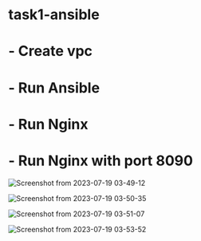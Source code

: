 # task1-ansible
# - Create vpc


# - Run Ansible



# - Run Nginx 



# - Run Nginx with port 8090


![Screenshot from 2023-07-19 03-49-12](https://github.com/HebaShaban/task1-ansible/assets/128882939/9827abf1-d9c1-412c-959a-59ea307a9191)

![Screenshot from 2023-07-19 03-50-35](https://github.com/HebaShaban/task1-ansible/assets/128882939/92578c9a-f118-480b-9a89-749207df225b)

![Screenshot from 2023-07-19 03-51-07](https://github.com/HebaShaban/task1-ansible/assets/128882939/5425f481-45b7-4441-96c8-6600b9f4471e)

![Screenshot from 2023-07-19 03-53-52](https://github.com/HebaShaban/task1-ansible/assets/128882939/8208a9a6-165b-436d-86b6-ace50f2429b8)

